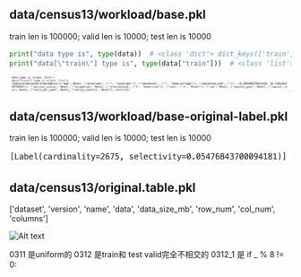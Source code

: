 ## data/census13/workload/base.pkl

train len is 100000; valid len is 10000; test len is 10000

```python
print("data type is", type(data))  # <class 'dict'> dict_keys(['train', 'valid', 'test'])
print("data[\"train\"] type is", type(data["train"]))  # <class 'list'> 100000
```

![Alt text](hxh_image/image_1.png)

## data/census13/workload/base-original-label.pkl
train len is 100000; valid len is 10000; test len is 10000

![Alt text](hxh_image/image_2.png)

## data/census13/original.table.pkl
['dataset',
 'version',
 'name',
 'data',
 'data_size_mb',
 'row_num',
 'col_num',
 'columns']

 ![Alt text](hxh_image/image_3.png)

 0311 是uniform的
 0312 是train和 test valid完全不相交的
 0312_1 是 if _ % 8 != 0: